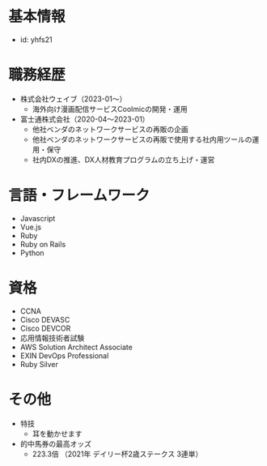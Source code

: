 # 基本情報
- id: yhfs21

# 職務経歴
- 株式会社ウェイブ（2023-01～）
  - 海外向け漫画配信サービスCoolmicの開発・運用
- 富士通株式会社（2020-04～2023-01）
  - 他社ベンダのネットワークサービスの再販の企画
  - 他社ベンダのネットワークサービスの再販で使用する社内用ツールの運用・保守
  - 社内DXの推進、DX人材教育プログラムの立ち上げ・運営

# 言語・フレームワーク
- Javascript
- Vue.js
- Ruby
- Ruby on Rails
- Python

# 資格
- CCNA
- Cisco DEVASC
- Cisco DEVCOR
- 応用情報技術者試験
- AWS Solution Architect Associate
- EXIN DevOps Professional
- Ruby Silver

# その他
- 特技
  - 耳を動かせます
- 的中馬券の最高オッズ
  - 223.3倍 （2021年 デイリー杯2歳ステークス 3連単）
 